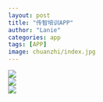 ```yaml
---
layout: post
title: "传智培训APP"
author: "Lanie"
categories: app
tags: [APP]
image: chuanzhi/index.jpg
---
```

<div class="masonry">
	<div class="item">
		<div class="item_content">
			<img src="{{ site.github.url }}/assets/img/chuanzhi/1.jpg">
		</div>
	</div>
	<div class="item">
		<div class="item_content">
			<img src="{{ site.github.url }}/assets/img/chuanzhi/2.jpg">
		</div>
	</div>
	<div class="item">
		<div class="item_content">
			<img src="{{ site.github.url }}/assets/img/chuanzhi/3.jpg">
		</div>
	</div>
</div>
